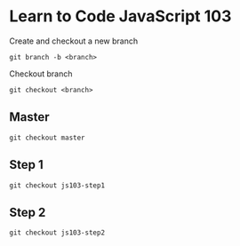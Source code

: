 # Learn to Code JavaScript 103

Create and checkout a new branch

    git branch -b <branch>

Checkout branch

    git checkout <branch>

## Master

    git checkout master

## Step 1

    git checkout js103-step1

## Step 2

    git checkout js103-step2